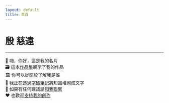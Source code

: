 ```yaml
---
layout: default
title: 首頁
---
```


# 殷 慈遠

---

🙂 嗨，你好，這是我的名片  
🗃️ 這本[作品集](/works)展示了我的作品  
🏛️ 你可以從[關於](/about)了解我是誰  
📝 我正在透過[字碼筆記](https://blog.erikyin.net)將知識堆砌成文字  
📮 如果有任何建議請[和我聯繫](/contact)  
❤ 也歡迎[支持我的創作](/boost)  
